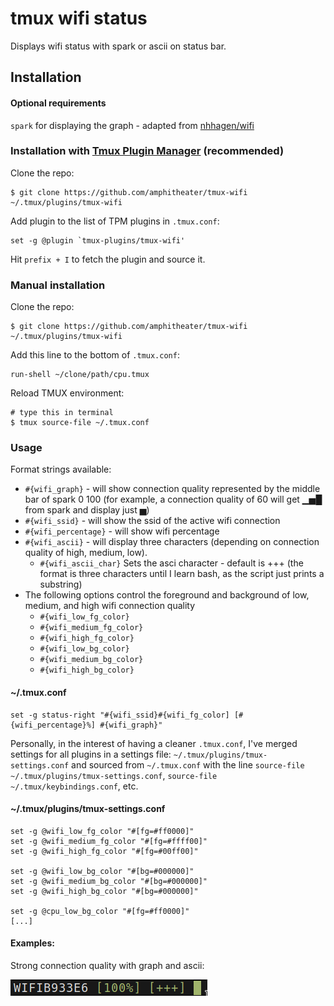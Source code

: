 # tmux wifi status

Displays wifi status with spark or ascii on status bar.

## Installation
#### Optional requirements
`spark` for displaying the graph - adapted from [nhhagen/wifi](https://github.com/nhhagen/wifi)

### Installation with [Tmux Plugin Manager](https://github.com/tmux-plugins/tpm) (recommended)

Clone the repo:

    $ git clone https://github.com/amphitheater/tmux-wifi ~/.tmux/plugins/tmux-wifi

Add plugin to the list of TPM plugins in `.tmux.conf`:

    set -g @plugin `tmux-plugins/tmux-wifi'

Hit `prefix + I` to fetch the plugin and source it.

### Manual installation

Clone the repo:

    $ git clone https://github.com/amphitheater/tmux-wifi ~/.tmux/plugins/tmux-wifi

Add this line to the bottom of `.tmux.conf`:

    run-shell ~/clone/path/cpu.tmux

Reload TMUX environment:

    # type this in terminal
    $ tmux source-file ~/.tmux.conf

### Usage
Format strings available:
- `#{wifi_graph}` - will show connection quality represented by the middle bar of spark 0 <connection quality> 100 (for example, a connection quality of 60 will get ▁▅█ from spark and display just ▅)
- `#{wifi_ssid}` - will show the ssid of the active wifi connection
- `#{wifi_percentage}` - will show wifi percentage
- `#{wifi_ascii}` - will display three characters (depending on connection quality of high, medium, low).
	- `#{wifi_ascii_char}` Sets the asci character - default is +++ (the format is three characters until I learn bash, as the script just prints a substring)
- The following options control the foreground and background of low, medium, and high wifi connection quality
	- `#{wifi_low_fg_color}`
	- `#{wifi_medium_fg_color}`
	- `#{wifi_high_fg_color}`
	- `#{wifi_low_bg_color}`
	- `#{wifi_medium_bg_color}`
	- `#{wifi_high_bg_color}`

#### ~/.tmux.conf
```
set -g status-right "#{wifi_ssid}#{wifi_fg_color] [#{wifi_percentage}%] #{wifi_graph}"
```

Personally, in the interest of having a cleaner `.tmux.conf`, I've merged settings for all plugins in a settings file: `~/.tmux/plugins/tmux-settings.conf` and sourced from `~/.tmux.conf` with the line `source-file ~/.tmux/plugins/tmux-settings.conf`, `source-file ~/.tmux/keybindings.conf`, etc.

#### ~/.tmux/plugins/tmux-settings.conf
```
set -g @wifi_low_fg_color "#[fg=#ff0000]"
set -g @wifi_medium_fg_color "#[fg=#ffff00]"
set -g @wifi_high_fg_color "#[fg=#00ff00]"

set -g @wifi_low_bg_color "#[bg=#000000]"
set -g @wifi_medium_bg_color "#[bg=#000000]"
set -g @wifi_high_bg_color "#[bg=#000000]"

set -g @cpu_low_bg_color "#[fg=#ff0000]"
[...]
```

#### Examples:
Strong connection quality with graph and ascii:

![wifi full](/screenshots/wifi-full.png)